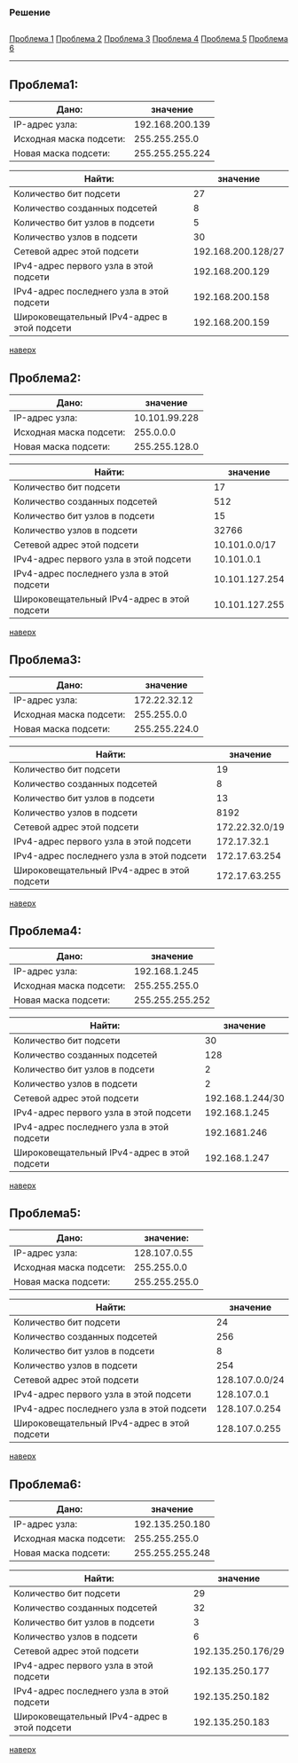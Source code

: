 ﻿### Решение 
<a name="0"><h2> </h2></a>
[Проблема 1](#1)
[Проблема 2](#2)
[Проблема 3](#3)
[Проблема 4](#4)
[Проблема 5](#5)
[Проблема 6](#6)

----
<a name="1"><h2>Проблема1: </h2></a>

Дано:|значение
------------ | -------------
IP-адрес узла:|192.168.200.139
Исходная маска подсети:|255.255.255.0
Новая маска подсети:|255.255.255.224

Найти:| значение
------------ | -------------
Количество бит подсети|27
Количество созданных подсетей|8
Количество бит узлов в подсети|5
Количество узлов в подсети|30
Сетевой адрес этой подсети|192.168.200.128/27
IPv4-адрес первого узла в этой подсети|192.168.200.129
IPv4-адрес последнего узла в этой подсети|192.168.200.158
Широковещательный IPv4-адрес в этой подсети|192.168.200.159


 [наверх](#0)

<a name="2"><h2>Проблема2: </h2></a>

Дано:| значение
------------ | -------------
IP-адрес узла:|10.101.99.228
Исходная маска подсети:|255.0.0.0
Новая маска подсети:|255.255.128.0


Найти:| значение
------------ | -------------
Количество бит подсети|17
Количество созданных подсетей|512
Количество бит узлов в подсети|15
Количество узлов в подсети|32766
Сетевой адрес этой подсети|10.101.0.0/17
IPv4-адрес первого узла в этой подсети|10.101.0.1
IPv4-адрес последнего узла в этой подсети|10.101.127.254
Широковещательный IPv4-адрес в этой подсети|10.101.127.255

 [наверх](#0)

<a name="3"><h2>Проблема3: </h2></a>

Дано:| значение
------------ | -------------
IP-адрес узла:|172.22.32.12
Исходная маска подсети:|255.255.0.0
Новая маска подсети:|255.255.224.0

Найти:| значение
------------ | -------------
Количество бит подсети|19
Количество созданных подсетей|8
Количество бит узлов в подсети|13
Количество узлов в подсети|8192
Сетевой адрес этой подсети|172.22.32.0/19
IPv4-адрес первого узла в этой подсети|172.17.32.1
IPv4-адрес последнего узла в этой подсети|172.17.63.254
Широковещательный IPv4-адрес в этой подсети|172.17.63.255


 [наверх](#0)

<a name="4"><h2>Проблема4: </h2></a>

Дано:| значение
------------ | -------------
IP-адрес узла:|192.168.1.245
Исходная маска подсети:|255.255.255.0
Новая маска подсети:|255.255.255.252

Найти:| значение
------------ | -------------
Количество бит подсети|30
Количество созданных подсетей|128
Количество бит узлов в подсети|2
Количество узлов в подсети|2
Сетевой адрес этой подсети|192.168.1.244/30
IPv4-адрес первого узла в этой подсети|192.168.1.245
IPv4-адрес последнего узла в этой подсети|192.1681.246
Широковещательный IPv4-адрес в этой подсети|192.168.1.247


 [наверх](#0)

<a name="5"><h2>Проблема5: </h2></a>

Дано:| значение:
------------ | -------------
IP-адрес узла:|128.107.0.55
Исходная маска подсети:|255.255.0.0
Новая маска подсети:|255.255.255.0

Найти:| значение 
------------ | -------------
Количество бит подсети|24
Количество созданных подсетей|256
Количество бит узлов в подсети|8
Количество узлов в подсети|254
Сетевой адрес этой подсети|128.107.0.0/24
IPv4-адрес первого узла в этой подсети|128.107.0.1
IPv4-адрес последнего узла в этой подсети|128.107.0.254
Широковещательный IPv4-адрес в этой подсети|128.107.0.255


 [наверх](#0)

<a name="6"><h2>Проблема6: </h2></a>

Дано:| значение
------------ | -------------
IP-адрес узла:|192.135.250.180
Исходная маска подсети:|255.255.255.0
Новая маска подсети:|255.255.255.248

Найти:| значение
------------ | -------------
Количество бит подсети|29
Количество созданных подсетей|32
Количество бит узлов в подсети|3
Количество узлов в подсети|6
Сетевой адрес этой подсети|192.135.250.176/29
IPv4-адрес первого узла в этой подсети|192.135.250.177
IPv4-адрес последнего узла в этой подсети|192.135.250.182
Широковещательный IPv4-адрес в этой подсети|192.135.250.183


 [наверх](#0)